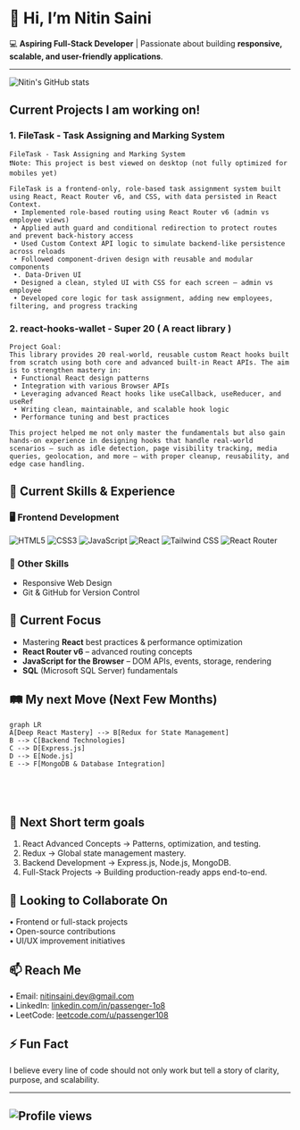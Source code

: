 # 👋 Hi, I’m **Nitin Saini**  

💻 **Aspiring Full-Stack Developer** | Passionate about building **responsive, scalable, and user-friendly applications**.  

---

![Nitin's GitHub stats](https://github-readme-stats.vercel.app/api?username=Passenger108&show_icons=true&theme=radical)



## Current Projects I am working on!

### 1.  FileTask - Task Assigning and Marking System
    FileTask - Task Assigning and Marking System
    ❗Note: This project is best viewed on desktop (not fully optimized for mobiles yet)

    FileTask is a frontend-only, role-based task assignment system built using React, React Router v6, and CSS, with data persisted in React Context. 
     • Implemented role-based routing using React Router v6 (admin vs employee views)
     • Applied auth guard and conditional redirection to protect routes and prevent back-history access
     • Used Custom Context API logic to simulate backend-like persistence across reloads
     • Followed component-driven design with reusable and modular components
     •. Data-Driven UI
     • Designed a clean, styled UI with CSS for each screen — admin vs employee
     • Developed core logic for task assignment, adding new employees, filtering, and progress tracking





### 2. react-hooks-wallet - Super 20 ( A react library )
    Project Goal:
    This library provides 20 real-world, reusable custom React hooks built from scratch using both core and advanced built-in React APIs. The aim is to strengthen mastery in:
     • Functional React design patterns
     • Integration with various Browser APIs
     • Leveraging advanced React hooks like useCallback, useReducer, and useRef 
     • Writing clean, maintainable, and scalable hook logic
     • Performance tuning and best practices
     
    This project helped me not only master the fundamentals but also gain hands-on experience in designing hooks that handle real-world scenarios — such as idle detection, page visibility tracking, media queries, geolocation, and more — with proper cleanup, reusability, and edge case handling.



## 🚀 Current Skills & Experience

### 🖥️ Frontend Development
![HTML5](https://img.shields.io/badge/-HTML5-E34F26?style=for-the-badge&logo=html5&logoColor=white)
![CSS3](https://img.shields.io/badge/-CSS3-1572B6?style=for-the-badge&logo=css3&logoColor=white)
![JavaScript](https://img.shields.io/badge/-JavaScript-F7DF1E?style=for-the-badge&logo=javascript&logoColor=black)
![React](https://img.shields.io/badge/-React-61DAFB?style=for-the-badge&logo=react&logoColor=black)
![Tailwind CSS](https://img.shields.io/badge/-TailwindCSS-06B6D4?style=for-the-badge&logo=tailwindcss&logoColor=white)
![React Router](https://img.shields.io/badge/-React%20Router-CA4245?style=for-the-badge&logo=react-router&logoColor=white)

### 📱 Other Skills
- Responsive Web Design  
- Git & GitHub for Version Control  



## 🎯 Current Focus
- Mastering **React** best practices & performance optimization  
- **React Router v6** – advanced routing concepts  
- **JavaScript for the Browser** – DOM APIs, events, storage, rendering  
- **SQL** (Microsoft SQL Server) fundamentals  



## 🛤 My next Move (Next Few Months)

```mermaid
graph LR
A[Deep React Mastery] --> B[Redux for State Management]
B --> C[Backend Technologies]
C --> D[Express.js]
D --> E[Node.js]
E --> F[MongoDB & Database Integration]





```




  
## 📌 Next Short term goals 
1. React Advanced Concepts → Patterns, optimization, and testing.  
2. Redux → Global state management mastery.  
3. Backend Development → Express.js, Node.js, MongoDB.  
4. Full-Stack Projects → Building production-ready apps end-to-end.


  
## 🤝 Looking to Collaborate On  
• Frontend or full-stack projects  
• Open-source contributions  
• UI/UX improvement initiatives  



  
## 📫 Reach Me  
• Email: nitinsaini.dev@gmail.com  
• LinkedIn: [linkedin.com/in/passenger-1o8 ](https://www.linkedin.com/in/passenger-1o8/)  
• LeetCode: [leetcode.com/u/passenger108](https://leetcode.com/u/passenger108/)  
  
## ⚡ Fun Fact  
I believe every line of code should not only work but tell a story of clarity, purpose, and scalability.  
  
---

## ![Profile views](https://komarev.com/ghpvc/?username=Passenger108&color=blue&style=flat)
  
